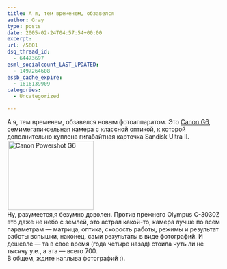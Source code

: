 ```yaml
---
title: А я, тем временем, обзавелся
author: Gray
type: posts
date: 2005-02-24T04:57:54+00:00
excerpt:
url: /5601
dsq_thread_id:
  - 64473697
esml_socialcount_LAST_UPDATED:
  - 1497264608
essb_cache_expire:
  - 1616139909
categories:
  - Uncategorized

---
```








А я, тем временем, обзавелся новым фотоаппаратом. Это <a href="http://market.yandex.ru/model.xml?hid=91148&#038;modelid=469907" target="_blank">Canon G6</a>, семимегапиксельная камера с классной оптикой, к которой дополнительно куплена гигабайтная карточка Sandisk Ultra II.  
<img src="https://i2.wp.com/www.searchengines.ru/blog/images/canon-g6.jpg?resize=200%2C161" title="" width="200" height="161" border="0" hspace="2" vspace="2" alt="Canon Powershot G6" data-recalc-dims="1" />  
Ну, разумеется,я безумно доволен. Против прежнего Olympus C-3030Z это даже не небо с землей, это астрал какой-то, камера лучше по всем параметрам &#8212; матрица, оптика, скорость работы, режимы и результат работы вспышки, наконец, сами результаты в виде фотографий. И дешевле &#8212; та в свое время (года четыре назад) стоила чуть ли не тысячу у.е., а эта &#8212; всего 700.  
В общем, ждите наплыва фотографий :).